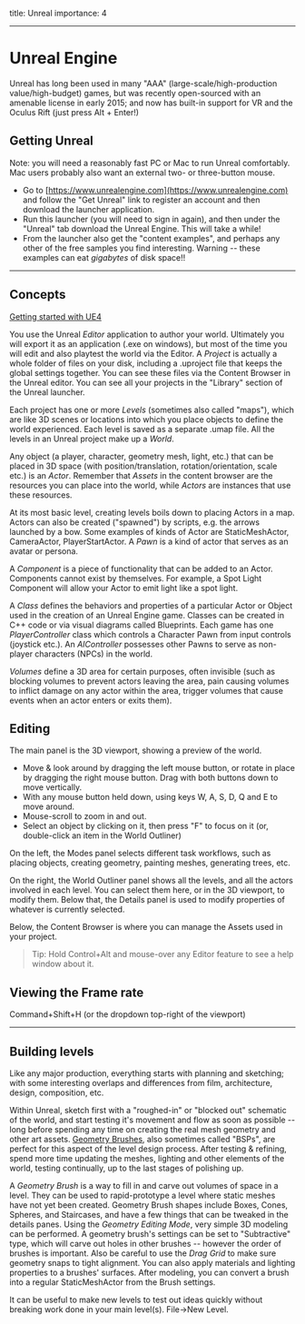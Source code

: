 title: Unreal
importance: 4

--- 

# Unreal Engine

Unreal has long been used in many "AAA" (large-scale/high-production value/high-budget) games, but was recently open-sourced with an amenable license in early 2015; and now has built-in support for VR and the Oculus Rift (just press Alt + Enter!)

## Getting Unreal

Note: you will need a reasonably fast PC or Mac to run Unreal comfortably. Mac users probably also want an external two- or three-button mouse. 

- Go to [https://www.unrealengine.com](https://www.unrealengine.com) and follow the "Get Unreal" link to register an account and then download the launcher application. 
- Run this launcher (you will need to sign in again), and then under the "Unreal" tab download the Unreal Engine. This will take a while!
- From the launcher also get the "content examples", and perhaps any other of the free samples you find interesting. Warning -- these examples can eat *gigabytes* of disk space!!

---

## Concepts

[Getting started with UE4](https://docs.unrealengine.com/latest/INT/GettingStarted/index.html?utm_source=launcher&utm_medium=ue&utm_campaign=uelearn)

You use the Unreal *Editor* application to author your world. Ultimately you will export it as an application (.exe on windows), but most of the time you will edit and also playtest the world via the Editor. A *Project* is actually a whole folder of files on your disk, including a .uproject file that keeps the global settings together. You can see these files via the Content Browser in the Unreal editor. You can see all your projects in the "Library" section of the Unreal launcher.

Each project has one or more *Levels* (sometimes also called "maps"), which are like 3D scenes or locations into which you place objects to define the world experienced. Each level is saved as a separate .umap file. All the levels in an Unreal project make up a *World*.

Any object (a player, character, geometry mesh, light, etc.) that can be placed in 3D space (with position/translation, rotation/orientation, scale etc.) is an *Actor*. Remember that *Assets* in the content browser are the resources you can place into the world, while *Actors* are instances that use these resources.

At its most basic level, creating levels boils down to placing Actors in a map. Actors can also be created ("spawned") by scripts, e.g. the arrows launched by a bow. Some examples of kinds of Actor are StaticMeshActor, CameraActor, PlayerStartActor. A *Pawn* is a kind of actor that serves as an avatar or persona. 

A *Component* is a piece of functionality that can be added to an Actor. Components cannot exist by themselves. For example, a Spot Light Component will allow your Actor to emit light like a spot light.

A *Class* defines the behaviors and properties of a particular Actor or Object used in the creation of an Unreal Engine game. Classes can be created in C++ code or via visual diagrams called Blueprints. Each game has one *PlayerController* class which controls a Character Pawn from input controls (joystick etc.). An *AIController* possesses other Pawns to serve as non-player characters (NPCs) in the world.

*Volumes* define a 3D area for certain purposes, often invisible (such as blocking volumes to prevent actors leaving the area, pain causing volumes to inflict damage on any actor within the area, trigger volumes that cause events when an actor enters or exits them). 
 
## Editing

The main panel is the 3D viewport, showing a preview of the world. 

- Move & look around by dragging the left mouse button, or rotate in place by dragging the right mouse button. Drag with both buttons down to move vertically.
- With any mouse button held down, using keys W, A, S, D, Q and E to move around.
- Mouse-scroll to zoom in and out.
- Select an object by clicking on it, then press "F" to focus on it (or, double-click an item in the World Outliner)

On the left, the Modes panel selects different task workflows, such as placing objects, creating geometry, painting meshes, generating trees, etc.

On the right, the World Outliner panel shows all the levels, and all the actors involved in each level. You can select them here, or in the 3D viewport, to modify them. Below that, the Details panel is used to modify properties of whatever is currently selected.

Below, the Content Browser is where you can manage the Assets used in your project.

> Tip: Hold Control+Alt and mouse-over any Editor feature to see a help window about it.

## Viewing the Frame rate

Command+Shift+H (or the dropdown top-right of the viewport)

---

## Building levels

Like any major production, everything starts with planning and sketching; with some interesting overlaps and differences from film, architecture, design, composition, etc.

Within Unreal, sketch first with a "roughed-in" or "blocked out" schematic of the world, and start testing it's movement and flow as soon as possible -- long before spending any time on creating the real mesh geometry and other art assets. [Geometry Brushes](https://docs.unrealengine.com/latest/INT/Engine/Actors/Brushes/index.html), also sometimes called "BSPs", are perfect for this aspect of the level design process. After testing & refining, spend more time updating the meshes, lighting and other elements of the world, testing continually, up to the last stages of polishing up.

A *Geometry Brush* is a way to fill in and carve out volumes of space in a level. They can be used to rapid-prototype a level where static meshes have not yet been created. Geometry Brush shapes include Boxes, Cones, Spheres, and Staircases, and have a few things that can be tweaked in the details panes. Using the *Geometry Editing Mode*, very simple 3D modeling can be performed. A geometry brush's settings can be set to "Subtractive" type, which will carve out holes in other brushes -- however the order of brushes is important. Also be careful to use the *Drag Grid* to make sure geometry snaps to tight alignment. You can also apply materials and lighting properties to a brushes' surfaces. After modeling, you can convert a brush into a regular StaticMeshActor from the Brush settings.

It can be useful to make new levels to test out ideas quickly without breaking work done in your main level(s). File->New Level.

